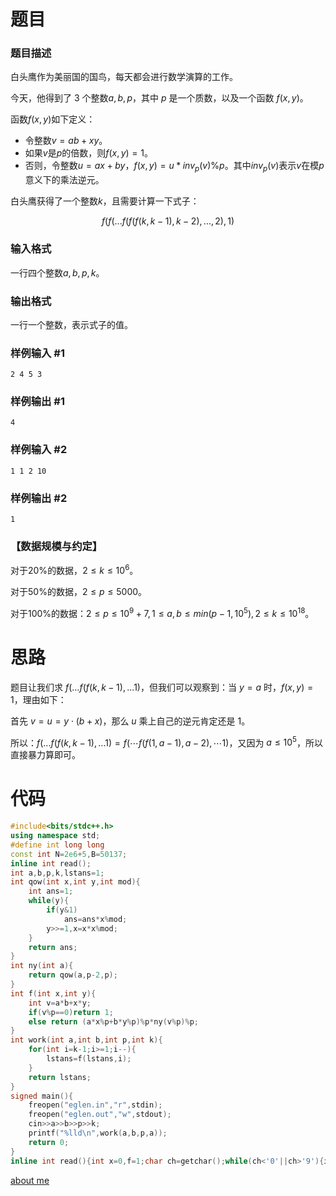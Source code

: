 # 题目
### 题目描述

白头鹰作为美丽国的国鸟，每天都会进行数学演算的工作。

今天，他得到了 $3$ 个整数$a, b, p$，其中 $p$ 是一个质数，以及一个函数 $f(x, y)$。

函数$f(x,y)$如下定义：

- 令整数$v = ab + xy$。
- 如果$v$是$p$的倍数，则$f(x, y) = 1$。
- 否则，令整数$u = ax + by$，$f(x, y) = u * inv_p(v) \% p$。其中$inv_p(v)$表示$v$在模$p$意义下的乘法逆元。

白头鹰获得了一个整数$k$，且需要计算一下式子：

$$f(f(...f(f(f(k, k-1), k-2), ..., 2), 1)$$

### 输入格式

一行四个整数$a, b, p, k$。

### 输出格式

一行一个整数，表示式子的值。

### 样例输入 #1

```
2 4 5 3
```

### 样例输出 #1

```
4
```

### 样例输入 #2

```
1 1 2 10
```

### 样例输出 #2

```
1
```

### 【数据规模与约定】

对于$20\%$的数据，$2 \leq k \leq 10^{6}$。

对于$50\%$的数据，$2 \leq p \leq 5000$。

对于$100\%$的数据：$2 \leq p \leq 10^{9}+7, 1 \leq a, b \leq min(p-1, 10^{5}), 2 \leq k \leq 10^{18}$。

# 思路

题目让我们求 $f(...f(f(k, k-1), ...1)$，但我们可以观察到：当 $y=a$ 时，$f(x,y)=1$，理由如下：

首先 $v=u=y\cdot (b+x)$，那么 $u$ 乘上自己的逆元肯定还是 $1$。

所以：$f(...f(f(k, k-1), ... 1)=f(\cdots f(f(1,a-1),a-2),\cdots 1)$，又因为 $a\le 10^5$，所以直接暴力算即可。



# 代码

```cpp
#include<bits/stdc++.h>
using namespace std;
#define int long long
const int N=2e6+5,B=50137;
inline int read();
int a,b,p,k,lstans=1;
int qow(int x,int y,int mod){
	int ans=1;
	while(y){
		if(y&1)
			ans=ans*x%mod;
		y>>=1,x=x*x%mod;
	}
	return ans;
}
int ny(int a){
	return qow(a,p-2,p);
}
int f(int x,int y){
	int v=a*b+x*y;
	if(v%p==0)return 1;
	else return (a*x%p+b*y%p)%p*ny(v%p)%p;
}
int work(int a,int b,int p,int k){
	for(int i=k-1;i>=1;i--){ 
		lstans=f(lstans,i);
	}
	return lstans;
}
signed main(){
	freopen("eglen.in","r",stdin);
	freopen("eglen.out","w",stdout);
	cin>>a>>b>>p>>k;
	printf("%lld\n",work(a,b,p,a));
	return 0;
}
inline int read(){int x=0,f=1;char ch=getchar();while(ch<'0'||ch>'9'){if(ch=='-')f=-1;ch=getchar();}while(ch>='0'&&ch<='9'){x=(x<<1)+(x<<3)+(ch^48);ch=getchar();}return x*f;}

```

[about me](https://www.github.com/yyf525)